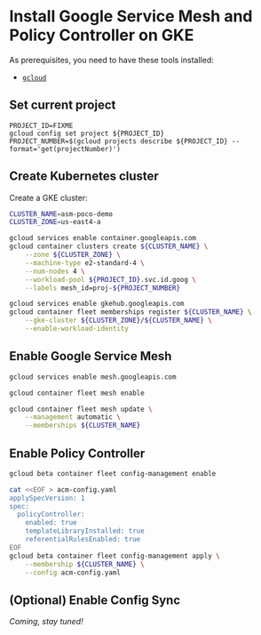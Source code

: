 # Install Google Service Mesh and Policy Controller on GKE

As prerequisites, you need to have these tools installed:
- [`gcloud`](https://cloud.google.com/sdk/docs/install)

## Set current project

```
PROJECT_ID=FIXME
gcloud config set project ${PROJECT_ID}
PROJECT_NUMBER=$(gcloud projects describe ${PROJECT_ID} --format='get(projectNumber)')
```

## Create Kubernetes cluster

Create a GKE cluster:
```bash
CLUSTER_NAME=asm-poco-demo
CLUSTER_ZONE=us-east4-a

gcloud services enable container.googleapis.com
gcloud container clusters create ${CLUSTER_NAME} \
    --zone ${CLUSTER_ZONE} \
    --machine-type e2-standard-4 \
    --num-nodes 4 \
    --workload-pool ${PROJECT_ID}.svc.id.goog \
    --labels mesh_id=proj-${PROJECT_NUMBER}

gcloud services enable gkehub.googleapis.com
gcloud container fleet memberships register ${CLUSTER_NAME} \
    --gke-cluster ${CLUSTER_ZONE}/${CLUSTER_NAME} \
    --enable-workload-identity
```

## Enable Google Service Mesh

```bash
gcloud services enable mesh.googleapis.com

gcloud container fleet mesh enable

gcloud container fleet mesh update \
    --management automatic \
    --memberships ${CLUSTER_NAME}
```

## Enable Policy Controller

```bash
gcloud beta container fleet config-management enable

cat <<EOF > acm-config.yaml
applySpecVersion: 1
spec:
  policyController:
    enabled: true
    templateLibraryInstalled: true
    referentialRulesEnabled: true
EOF
gcloud beta container fleet config-management apply \
    --membership ${CLUSTER_NAME} \
    --config acm-config.yaml
```

## (Optional) Enable Config Sync

_Coming, stay tuned!_
